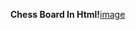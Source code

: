 **Chess Board In Html!**[image](https://github.com/aashiqui2/Chess-Borad-Design-With-Html-and-CSS/assets/89082046/58b6b731-18f5-43a9-a3aa-8f3278a803c6)
